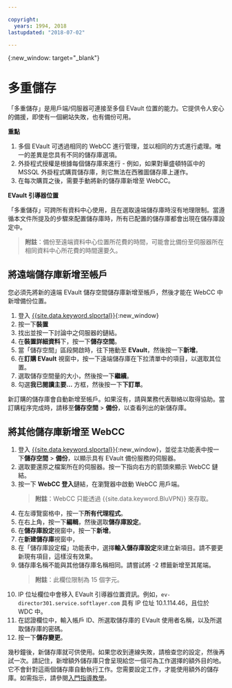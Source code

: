 ```yaml
---

copyright:
  years: 1994, 2018
lastupdated: "2018-07-02"

---
```

{:new_window: target="_blank"}

# 多重儲存

「多重儲存」是用戶端/伺服器可連接至多個 EVault 位置的能力。它提供令人安心的備援，即使有一個網站失敗，也有備份可用。 

**重點**

1. 多個 EVault 可透過相同的 WebCC 進行管理，並以相同的方式進行處理。唯一的差異是您具有不同的儲存庫選項。
2. 外掛程式授權是根據每個儲存庫來進行 - 例如，如果對華盛頓特區中的 MSSQL 外掛程式購買儲存庫，則它無法在西雅圖儲存庫上運作。
3. 在每次購買之後，需要手動將新的儲存庫新增至 WebCC。

**EVault 引導器位置**

「多重儲存」可跨所有資料中心使用，且在選取遠端儲存庫時沒有地理限制。當遵循本文件所提及的步驟來配置儲存庫時，所有已配置的儲存庫都會出現在儲存庫設定中。

>**附註**：備份至遠端資料中心位置所花費的時間，可能會比備份至伺服器所在相同資料中心所花費的時間還要久。

## 將遠端儲存庫新增至帳戶

您必須先將新的遠端 EVault 儲存空間儲存庫新增至帳戶，然後才能在 WebCC 中新增備份位置。 

1. 登入 [{{site.data.keyword.slportal}}](https://control.softlayer.com/){:new_window}
2. 按一下**裝置**
3. 找出並按一下討論中之伺服器的鏈結。
4. 在**裝置詳細資料**下，按一下**儲存空間**。
5. 當「儲存空間」區段開啟時，往下捲動至 **EVault**，然後按一下**新增**。
6. 在**訂購 EVault** 視窗中，按一下遠端儲存庫在下拉清單中的項目，以選取其位置。
7. 選取儲存空間量的大小，然後按一下**繼續**。
8. 勾選**我已閱讀主要...** 方框，然後按一下**下訂單**。

新訂購的儲存庫會自動新增至帳戶。如果沒有，請與業務代表聯絡以取得協助。當訂購程序完成時，請移至**儲存空間** > **備份**，以查看列出的新儲存庫。

## 將其他儲存庫新增至 WebCC

1. 登入 [{{site.data.keyword.slportal}}](https://control.softlayer.com/){:new_window}，並從主功能表中按一下**儲存空間** > **備份**，以顯示具有 EVault 備份服務的伺服器。 
2. 選取要還原之檔案所在的伺服器。按一下指向右方的箭頭來顯示 WebCC 鏈結。
3. 按一下 **WebCC 登入**鏈結，在瀏覽器中啟動 WebCC 用戶端。
   >**附註**：WebCC 只能透過 {{site.data.keyword.BluVPN}} 來存取。
4. 在左導覽窗格中，按一下**所有代理程式**。
5. 在右上角，按一下**編輯**，然後選取**儲存庫設定**。
6. 在**儲存庫設定**視窗中，按一下**新增**。
7. 在**新建儲存庫**視窗中，
  1. 在「儲存庫設定檔」功能表中，選擇**輸入儲存庫設定**來建立新項目。請不要更新現有項目，這樣沒有效果。
  2. 儲存庫名稱不能與其他儲存庫名稱相同。請嘗試將 -2 標籤新增至其尾端。<br/> 
     >**附註**：此欄位限制為 15 個字元。
  3. IP 位址欄位中會移入 EVault 引導器位置資訊。例如，`ev-director301.service.softlayer.com` 具有 IP 位址 10.1.114.46，且位於 WDC 中。
  4. 在認證欄位中，輸入帳戶 ID、所選取儲存庫的 EVault 使用者名稱，以及所選取儲存庫的密碼。
  5. 按一下**儲存變更**。

幾秒鐘後，新儲存庫就可供使用。如果您收到連線失敗，請檢查您的設定，然後再試一次。請記住，新增額外儲存庫只會呈現給您一個可為工作選擇的額外目的地。它不會針對這兩個儲存庫自動執行工作。您需要設定工作，才能使用額外的儲存庫。如需指示，請參閱[入門指導教學](index.html#getting-started-with-evault-backup-services)。
